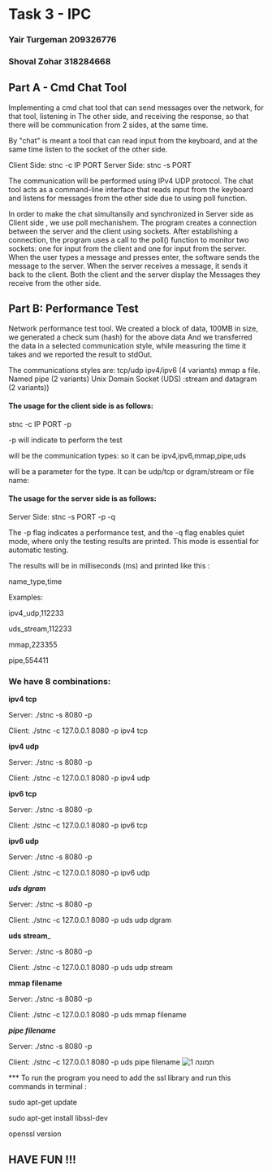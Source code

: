 # Task 3 - IPC 

### Yair Turgeman 209326776

### Shoval Zohar 318284668

## Part A - Cmd Chat Tool

Implementing a cmd chat tool that can send messages over the network, for that tool, listening in
The other side, and receiving the response, so that there will be communication from 2 sides, at the same time.

By "chat" is meant a tool that can read input from the keyboard, and at the same time listen to the socket
of the other side.

Client Side: stnc -c IP PORT
Server Side: stnc -s PORT

The communication will be performed using IPv4 UDP protocol.
The chat tool acts as a command-line interface that reads input from the keyboard and listens for messages from the other side due to using poll function.

In order to make the chat simultansily and synchronized in Server side as Client side , we use poll mechanishem.
The program creates a connection between the server and the client using sockets. After establishing a connection, the program uses a call to the poll() function to monitor two sockets: one for input from the client and one for input from the server. When the user types a message and presses enter, the software sends the message to the server. When the server receives a message, it sends it back to the client. Both the client and the server display the
Messages they receive from the other side.

## Part B: Performance Test
Network performance test tool.
We created a block of data, 100MB in size, we generated a check sum (hash) for the above data
And we transferred the data in a selected communication style, while measuring the time it takes
and we reported the result to stdOut.

The communications styles are:
tcp/udp ipv4/ipv6 (4 variants)
mmap a file. Named pipe (2 variants)
Unix Domain Socket (UDS) :stream and datagram (2 variants))

#### The usage for the client side is as follows:

stnc -c IP PORT -p <type> <param>
  
-p will indicate to perform the test

<type> will be the communication types: so it can be ipv4,ipv6,mmap,pipe,uds

<param> will be a parameter for the type. It can be udp/tcp or dgram/stream or file name:
  
#### The usage for the server side is as follows:

Server Side: stnc -s PORT -p -q

The -p flag indicates a performance test, and the -q flag enables quiet mode, where only the testing results are printed. This mode is essential for automatic testing.

The results will be in milliseconds (ms) and printed like this :

name_type,time

Examples:

ipv4_udp,112233

uds_stream,112233

mmap,223355

pipe,554411

### We have 8 combinations:
____ipv4 tcp____
  
Server:
 ./stnc -s 8080 -p 

 Client:
./stnc -c 127.0.0.1 8080 -p ipv4 tcp
  
____ipv4 udp____

Server:
./stnc -s 8080 -p 

Client:
./stnc -c 127.0.0.1 8080 -p ipv4 udp
  
____ipv6 tcp____
  
Server:
./stnc -s 8080 -p 

Client:
./stnc -c 127.0.0.1 8080 -p ipv6 tcp
  
____ipv6 udp____

Server:
./stnc -s 8080 -p 

Client:
./stnc -c 127.0.0.1 8080 -p ipv6 udp
 
_____uds dgram_____
 
Server:
./stnc -s 8080 -p 

Client:
./stnc -c 127.0.0.1 8080 -p uds udp dgram
  
____uds stream_____
 
Server:
./stnc -s 8080 -p 

Client:
./stnc -c 127.0.0.1 8080 -p uds udp stream
  
____mmap filename____
  
 Server:
./stnc -s 8080 -p 

Client:
./stnc -c 127.0.0.1 8080 -p uds mmap filename
  
_____pipe filename_____
 
 Server:
./stnc -s 8080 -p 

Client:
./stnc -c 127.0.0.1 8080 -p uds pipe filename
 ![תמונה 1](https://github.com/ShovalZ97/IPC_3/assets/118892976/23710c4e-5b12-4508-9813-262c44d228a9)
  
 *** To run the program you need to add the ssl library and run this commands in terminal :

sudo apt-get update

sudo apt-get install libssl-dev

openssl version
 
## HAVE FUN !!! 

